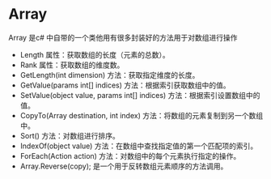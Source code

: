 # Array


Array 是c# 中自带的一个类他用有很多封装好的方法用于对数组进行操作

* Length 属性：获取数组的长度（元素的总数）。
* Rank 属性：获取数组的维度数。
* GetLength(int dimension) 方法：获取指定维度的长度。
* GetValue(params int\[\] indices) 方法：根据索引获取数组中的值。
* SetValue(object value, params int\[\] indices) 方法：根据索引设置数组中的值。
* CopyTo(Array destination, int index) 方法：将数组的元素复制到另一个数组中。
* Sort() 方法：对数组进行排序。
* IndexOf(object value) 方法：在数组中查找指定值的第一个匹配项的索引。
* ForEach(Action<T> action) 方法：对数组中的每个元素执行指定的操作。
* Array.Reverse(copy); 是一个用于反转数组元素顺序的方法调用。

